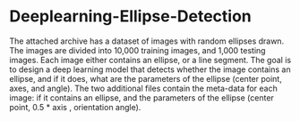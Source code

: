 # Deeplearning-Ellipse-Detection

The attached archive has a dataset of images with random ellipses drawn. The images are divided into 10,000 training images, and 1,000 testing images. 
Each image either contains an ellipse, or a line segment. 
The goal is to design a deep learning model that detects whether the image contains an ellipse, and if it does, what are the parameters of the ellipse (center point, axes, and angle). 
The two additional files contain the meta-data for each image: if it contains an ellipse, and the parameters of the ellipse (center point, 0.5 * axis , orientation angle). 

